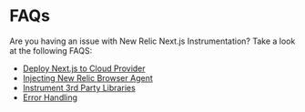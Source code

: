 # FAQs

Are you having an issue with New Relic Next.js Instrumentation? Take a look at the following FAQS:

 * [Deploy Next.js to Cloud Provider](./cloud-providers.md)
 * [Injecting New Relic Browser Agent](./browser-agent.md)
 * [Instrument 3rd Party Libraries](./instrument-third-party-libraries.md)
 * [Error Handling](./error-handling.md)
